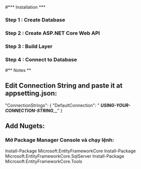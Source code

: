 #*** Installation ***
### Step 1 : Create Database
### Step 2 : Create ASP.NET Core Web API
### Step 3 : Build Layer
### Step 4 : Connect to Database
#** Notes **
## Edit Connection String and paste it at appsetting.json:
"ConnectionStrings": {
    "DefaultConnection": " ___USING-YOUR-CONNECTION-STRING_____"
}
## Add Nugets:
### Mở Package Manager Console và chạy lệnh:
Install-Package Microsoft.EntityFrameworkCore
Install-Package Microsoft.EntityFrameworkCore.SqlServer
Install-Package Microsoft.EntityFrameworkCore.Tools
